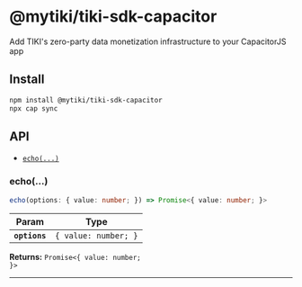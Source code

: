 # @mytiki/tiki-sdk-capacitor

Add TIKI's zero-party data monetization infrastructure to your CapacitorJS app

## Install

```bash
npm install @mytiki/tiki-sdk-capacitor
npx cap sync
```

## API

<docgen-index>

* [`echo(...)`](#echo)

</docgen-index>

<docgen-api>
<!--Update the source file JSDoc comments and rerun docgen to update the docs below-->

### echo(...)

```typescript
echo(options: { value: number; }) => Promise<{ value: number; }>
```

| Param         | Type                            |
| ------------- | ------------------------------- |
| **`options`** | <code>{ value: number; }</code> |

**Returns:** <code>Promise&lt;{ value: number; }&gt;</code>

--------------------

</docgen-api>
